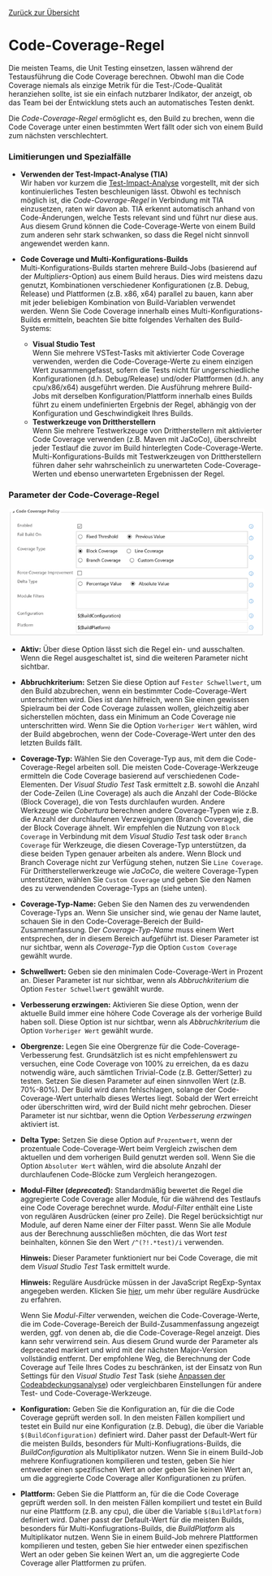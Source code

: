 [Zurück zur Übersicht](./overview.md)

# Code-Coverage-Regel
Die meisten Teams, die Unit Testing einsetzen, lassen während der Testausführung die Code Coverage berechnen. Obwohl man die Code
Coverage niemals als einzige Metrik für die Test-/Code-Qualität heranziehen sollte, ist sie ein einfach nutzbarer Indikator, der
anzeigt, ob das Team bei der Entwicklung stets auch an automatisches Testen denkt.

Die *Code-Coverage-Regel* ermöglicht es, den Build zu brechen, wenn die Code Coverage unter einen bestimmten Wert fällt oder sich
von einem Build zum nächsten verschlechtert.

### Limitierungen und Spezialfälle
- **Verwenden der Test-Impact-Analyse (TIA)**  
  Wir haben vor kurzem die [Test-Impact-Analyse][TIA] vorgestellt, mit der sich kontinuierliches Testen beschleunigen lässt. Obwohl
  es technisch möglich ist, die *Code-Coverage-Regel* in Verbindung mit TIA einzusetzen, raten wir davon ab. TIA erkennt automatisch
  anhand von Code-Änderungen, welche Tests relevant sind und führt nur diese aus. Aus diesem Grund können die Code-Coverage-Werte
  von einem Build zum anderen sehr stark schwanken, so dass die Regel nicht sinnvoll angewendet werden kann.

- **Code Coverage und Multi-Konfigurations-Builds**  
  Multi-Konfigurations-Builds starten mehrere Build-Jobs (basierend auf der *Multipliers*-Option) aus einem Build heraus. Dies
  wird meistens dazu genutzt, Kombinationen verschiedener Konfigurationen (z.B. Debug, Release) und Plattformen (z.B. x86, x64)
  parallel zu bauen, kann aber mit jeder beliebigen Kombination von Build-Variablen verwendet werden. Wenn Sie Code Coverage innerhalb
  eines Multi-Konfigurations-Builds ermitteln, beachten Sie bitte folgendes Verhalten des Build-Systems:

  - **Visual Studio Test**  
    Wenn Sie mehrere VSTest-Tasks mit aktivierter Code Coverage verwenden, werden die Code-Coverage-Werte zu einem einzigen Wert
    zusammengefasst, sofern die Tests nicht für ungerschiedliche Konfigurationen (d.h. Debug/Release) und/oder Plattformen (d.h.
    any cpu/x86/x64) ausgeführt werden. Die Ausführung mehrere Build-Jobs mit derselben Konfiguration/Plattform innerhalb eines Builds
    führt zu einem undefinierten Ergebnis der Regel, abhängig von der Konfiguration und Geschwindigkeit Ihres Builds.
  - **Testwerkzeuge von Drittherstellern**  
    Wenn Sie mehrere Testwerkzeuge von Drittherstellern mit aktivierter Code Coverage verwenden (z.B. Maven mit JaCoCo), überschreibt
    jeder Testlauf die zuvor im Build hinterlegten Code-Coverage-Werte. Multi-Konfigurations-Builds mit Testwerkzeugen von Drittherstellern
    führen daher sehr wahrscheinlich zu unerwarteten Code-Coverage-Werten und ebenso unerwarteten Ergebnissen der Regel.

[TIA]: https://blogs.msdn.microsoft.com/visualstudioalm/2017/03/02/accelerated-continuous-testing-with-test-impact-analysis-part-1/

### Parameter der Code-Coverage-Regel

![Code-Coverage-Regel](../assets/CodeCoveragePolicy.png "Parameter der Code-Coverage-Regel")

- **Aktiv:** Über diese Option lässt sich die Regel ein- und ausschalten. Wenn die Regel ausgeschaltet ist, sind die weiteren
  Parameter nicht sichtbar.

- **Abbruchkriterium:** Setzen Sie diese Option auf `Fester Schwellwert`, um den Build abzubrechen, wenn ein bestimmter Code-Coverage-Wert
  unterschritten wird. Dies ist dann hilfreich, wenn Sie einen gewissen Spielraum bei der Code Coverage zulassen wollen, gleichzeitig aber
  sicherstellen möchten, dass ein Minimum an Code Coverage nie unterschritten wird. Wenn Sie die Option `Vorheriger Wert` wählen, wird der
  Build abgebrochen, wenn der Code-Coverage-Wert unter den des letzten Builds fällt.

- **Coverage-Typ:** Wählen Sie den Coverage-Typ aus, mit dem die Code-Coverage-Regel arbeiten soll. Die meisten Code-Coverage-Werkzeuge
  ermitteln die Code Coverage basierend auf verschiedenen Code-Elementen. Der *Visual Studio Test* Task ermittelt z.B. sowohl die Anzahl
  der Code-Zeilen (Line Coverage) als auch die Anzahl der Code-Blöcke (Block Coverage), die von Tests durchlaufen wurden. Andere Werkzeuge
  wie *Cobertura* berechnen andere Coverage-Typen wie z.B. die Anzahl der durchlaufenen Verzweigungen (Branch Coverage), die der Block
  Coverage ähnelt. Wir empfehlen die Nutzung von `Block Coverage` in Verbindung mit dem *Visual Studio Test* task oder `Branch Coverage`
  für Werkzeuge, die diesen Coverage-Typ unterstützen, da diese beiden Typen genauer arbeiten als andere. Wenn Block und Branch Coverage
  nicht zur Verfügung stehen, nutzen Sie `Line Coverage`. Für Drittherstellerwerkzeuge wie *JaCoCo*, die weitere Coverage-Typen unterstützen,
  wählen Sie `Custom Coverage` und geben Sie den Namen des zu verwendenden Coverage-Typs an (siehe unten).

- **Coverage-Typ-Name:** Geben Sie den Namen des zu verwendenden Coverage-Typs an. Wenn Sie unsicher sind, wie genau der Name lautet,
  schauen Sie in den Code-Coverage-Bereich der Build-Zusammenfassung. Der *Coverage-Typ-Name* muss einem Wert entsprechen, der in diesem
  Bereich aufgeführt ist. Dieser Parameter ist nur sichtbar, wenn als *Coverage-Typ* die Option `Custom Coverage` gewählt wurde.

- **Schwellwert:** Geben sie den minimalen Code-Coverage-Wert in Prozent an. Dieser Parameter ist nur sichtbar, wenn als
  *Abbruchkriterium* die Option `Fester Schwellwert` gewählt wurde.

- **Verbesserung erzwingen:** Aktivieren Sie diese Option, wenn der aktuelle Build immer eine höhere Code Coverage als der vorherige
  Build haben soll. Diese Option ist nur sichtbar, wenn als *Abbruchkriterium* die Option `Vorheriger Wert` gewählt wurde.

- **Obergrenze:** Legen Sie eine Obergrenze für die Code-Coverage-Verbesserung fest. Grundsätzlich ist es nicht empfehlenswert zu
  versuchen, eine Code Coverage von 100% zu erreichen, da es dazu notwendig wäre, auch sämtlichen Trivial-Code (z.B. Getter/Setter) zu
  testen. Setzen Sie diesen Parameter auf einen sinnvollen Wert (z.B. 70%-80%). Der Build wird dann fehlschlagen, solange der Code-Coverage-Wert
  unterhalb dieses Wertes liegt. Sobald der Wert erreicht oder überschritten wird, wird der Build nicht mehr gebrochen. Dieser Parameter
  ist nur sichtbar, wenn die Option *Verbesserung erzwingen* aktiviert ist.

- **Delta Type:** Setzen Sie diese Option auf `Prozentwert`, wenn der prozentuale Code-Coverage-Wert beim Vergleich zwischen dem aktuellen
  und dem vorherigen Build genutzt werden soll. Wenn Sie die Option `Absoluter Wert` wählen, wird die absolute Anzahl der durchlaufenen Code-Blöcke
  zum Vergleich herangezogen.

- **Modul-Filter (_deprecated_):** Standardmäßig bewertet die Regel die aggregierte Code Coverage aller Module, für die während des Testlaufs eine
  Code Coverage berechnet wurde. *Modul-Filter* enthält eine Liste von regulären Ausdrücken (einer pro Zeile). Die Regel berücksichtigt
  nur Module, auf deren Name einer der Filter passt. Wenn Sie alle Module aus der Berechnung ausschließen möchten, die das Wort *test* beinhalten,
  können Sie den Wert `/^(?!.*test)/i` verwenden.
  
  **Hinweis:** Dieser Parameter funktioniert nur bei Code Coverage, die mit dem *Visual Studio Test* Task ermittelt wurde.

  **Hinweis:** Reguläre Ausdrücke müssen in der JavaScript RegExp-Syntax angegeben werden. Klicken Sie [hier][JSRegExp], um mehr über reguläre
  Ausdrücke zu erfahren.

  Wenn Sie *Modul-Filter* verwenden, weichen die Code-Coverage-Werte, die im Code-Coverage-Bereich der Build-Zusammenfassung angezeigt
  werden, ggf. von denen ab, die die Code-Coverage-Regel anzeigt. Dies kann sehr verwirrend sein. Aus diesem Grund wurde der Parameter
  als deprecated markiert und wird mit der nächsten Major-Version vollständig entfernt. Der empfohlene Weg, die Berechnung der Code Coverage
  auf Teile Ihres Codes zu beschränken, ist der Einsatz von Run Settings für den *Visual Studio Test* Task (siehe
  [Anpassen der Codeabdeckungsanalyse][RunSettings]) oder vergleichbaren Einstellungen für andere Test- und Code-Coverage-Werkzeuge.

[JSRegExp]: http://www.regular-expressions.info/javascript.html
[RunSettings]: https://msdn.microsoft.com/de-de/library/jj159530.aspx

- **Konfiguration:** Geben Sie die Konfiguration an, für die die Code Coverage geprüft werden soll. In den meisten Fällen kompiliert und testet
  ein Build nur eine Konfiguration (z.B. Debug), die über die Variable `$(BuildConfiguration)` definiert wird. Daher passt der Default-Wert für
  die meisten Builds, besonders für Multi-Konfiugrations-Builds, die *BuildConfiguration* als Multiplikator nutzen. Wenn Sie in einem Build-Job
  mehrere Konfiugrationen kompilieren und testen, geben Sie hier entweder einen spezifischen Wert an oder geben Sie keinen Wert an, um die
  aggregierte Code Coverage aller Konfigurationen zu prüfen.

- **Plattform:** Geben Sie die Plattform an, für die die Code Coverage geprüft werden soll. In den meisten Fällen kompiliert und testet
  ein Build nur eine Plattform (z.B. any cpu), die über die Variable `$(BuildPlatform)` definiert wird. Daher passt der Default-Wert für
  die meisten Builds, besonders für Multi-Konfiugrations-Builds, die *BuildPlatform* als Multiplikator nutzen. Wenn Sie in einem Build-Job
  mehrere Plattformen kompilieren und testen, geben Sie hier entweder einen spezifischen Wert an oder geben Sie keinen Wert an, um die
  aggregierte Code Coverage aller Plattformen zu prüfen.
